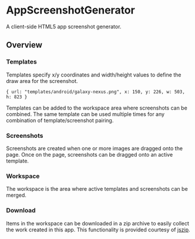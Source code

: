 AppScreenshotGenerator
======================

A client-side HTML5 app screenshot generator.

Overview
--------

### Templates

Templates specify x/y coordinates and width/height values to define the draw area for the screenshot.

`{ url: "templates/android/galaxy-nexus.png", x: 150, y: 226, w: 503, h: 823 }`

Templates can be added to the workspace area where screenshots can be combined. The same template can be used multiple times for any combination of template/screenshot pairing.

### Screenshots

Screenshots are created when one or more images are dragged onto the page. Once on the page, screenshots can be dragged onto an active template.

### Workspace

The workspace is the area where active templates and screenshots can be merged.

### Download

Items in the workspace can be downloaded in a zip archive to easily collect the work created in this app. This functionality is provided courtesy of [jszip](https://github.com/Stuk/jszip/tree).
